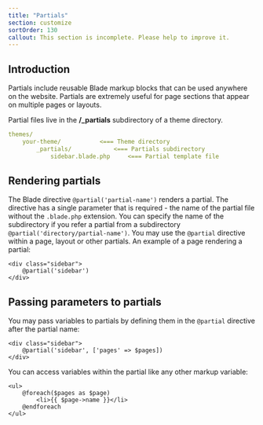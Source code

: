 ```yaml
---
title: "Partials"
section: customize
sortOrder: 130
callout: This section is incomplete. Please help to improve it.
---
```


## Introduction

Partials include reusable Blade markup blocks that can be used anywhere on the website. Partials are extremely useful for page sections that appear on multiple pages or layouts.

Partial files live in the **/_partials** subdirectory of a theme directory.

```yaml
themes/
	your-theme/           <=== Theme directory
		_partials/         	  <=== Partials subdirectory
			sidebar.blade.php     <=== Partial template file
```

## Rendering partials

The Blade directive `@partial('partial-name')` renders a partial. The directive has a single parameter that is required - the name of the partial file without the `.blade.php` extension. You can specify the name of the subdirectory if you refer a partial from a subdirectory `@partial('directory/partial-name')`. You may use the `@partial` directive within a page, layout or other partials. An example of a page rendering a partial:

```php+HTML
<div class="sidebar">
    @partial('sidebar')
</div>
```

## Passing parameters to partials

You may pass variables to partials by defining them in the `@partial` directive after the partial name:

```php+HTML
<div class="sidebar">
    @partial('sidebar', ['pages' => $pages])
</div>
```

You can access variables within the partial like any other markup variable: 

```php+HTML
<ul>
	@foreach($pages as $page)
		<li>{{ $page->name }}</li>
	@endforeach
</ul>
```

